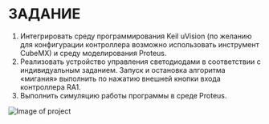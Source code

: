 # ЗАДАНИЕ
1. Интегрировать среду программирования Keil uVision (по желанию для конфигурации контроллера возможно использовать инструмент CubeMX) и среду моделирования Proteus. 
2. Реализовать устройство управления светодиодами в соответствии с индивидуальным заданием. Запуск и остановка алгоритма «мигания» выполнить по нажатию внешней кнопки входа контроллера RA1.
3. Выполнить симуляцию работы программы в среде Proteus.

![Image of project](../images/Picture1.png?raw=true)
